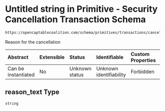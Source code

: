 # Untitled string in Primitive - Security Cancellation Transaction Schema

```txt
https://opencaptablecoalition.com/schema/primitives/transactions/cancellation/base_cancellation#/properties/reason_text
```

Reason for the cancellation

| Abstract            | Extensible | Status         | Identifiable            | Custom Properties | Additional Properties | Access Restrictions | Defined In                                                                                                                             |
| :------------------ | :--------- | :------------- | :---------------------- | :---------------- | :-------------------- | :------------------ | :------------------------------------------------------------------------------------------------------------------------------------- |
| Can be instantiated | No         | Unknown status | Unknown identifiability | Forbidden         | Allowed               | none                | [BaseCancellation.schema.json*](../../schema/primitives/transactions/cancellation/BaseCancellation.schema.json "open original schema") |

## reason_text Type

`string`
